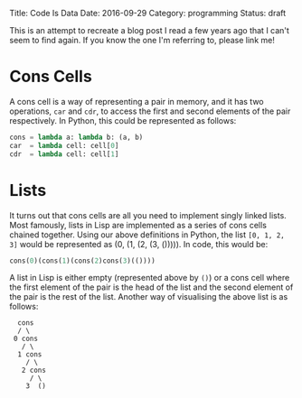 Title: Code Is Data
Date: 2016-09-29
Category: programming
Status: draft

This is an attempt to recreate a blog post I read a few years ago that I can't
seem to find again. If you know the one I'm referring to, please link me!

# Cons Cells

A cons cell is a way of representing a pair in memory, and it has two
operations, `car` and `cdr`, to access the first and second elements of the
pair respectively. In Python, this could be represented as follows:

```python
cons = lambda a: lambda b: (a, b)
car  = lambda cell: cell[0]
cdr  = lambda cell: cell[1]
```

# Lists

It turns out that cons cells are all you need to implement singly linked lists.
Most famously, lists in Lisp are implemented as a series of cons cells chained
together. Using our above definitions in Python, the list `[0, 1, 2, 3]` would
be represented as (0, (1, (2, (3, ())))). In code, this would be:

```python
cons(0)(cons(1)(cons(2)cons(3)(())))
```

A list in Lisp is either empty (represented above by `()`) or a cons cell where
the first element of the pair is the head of the list and the second element of
the pair is the rest of the list. Another way of visualising the above list is
as follows:

```
  cons
  / \
 0 cons
   / \
  1 cons
    / \
   2 cons
     / \
    3  ()
```
